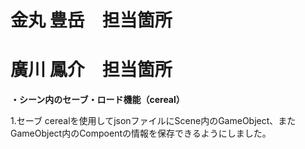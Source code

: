 # 金丸 豊岳　担当箇所


# 廣川 鳳介　担当箇所
**・シーン内のセーブ・ロード機能（cereal）**

1.セーブ
cerealを使用してjsonファイルにScene内のGameObject、またGameObject内のCompoentの情報を保存できるようにしました。

